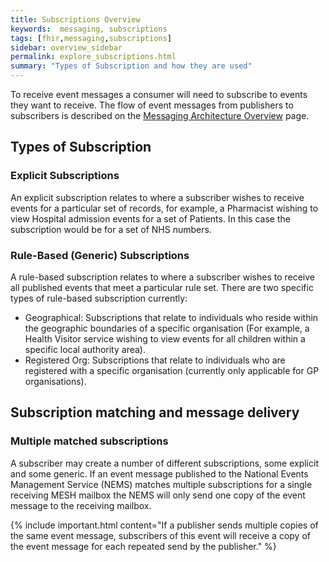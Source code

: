 ```yaml
---
title: Subscriptions Overview
keywords:  messaging, subscriptions
tags: [fhir,messaging,subscriptions]
sidebar: overview_sidebar
permalink: explore_subscriptions.html
summary: "Types of Subscription and how they are used"
---
```


To receive event messages a consumer will need to subscribe to events they want to receive. The flow of event messages from publishers to subscribers is described on the [Messaging Architecture Overview](explore_msg_architecture_overview.html) page.


## Types of Subscription ##

### Explicit Subscriptions ###

An explicit subscription relates to where a subscriber wishes to receive events for a particular set of records, for example, a Pharmacist wishing to view Hospital admission events for a set of Patients. In this case the subscription would be for a set of NHS numbers. 

### Rule-Based (Generic) Subscriptions ###

A rule-based subscription relates to where a subscriber wishes to receive all published events that meet a particular rule set. There are two specific types of rule-based subscription currently:

  - Geographical: Subscriptions that relate to individuals who reside within the geographic boundaries of a specific organisation (For example, a Health Visitor service wishing to view events for all children within a specific local authority area). 
  - Registered Org: Subscriptions that relate to individuals who are registered with a specific organisation (currently only applicable for GP organisations).


## Subscription matching and message delivery ##

### Multiple matched subscriptions ###

A subscriber may create a number of different subscriptions, some explicit and some generic. If an event message published to the National Events Management Service (NEMS) matches multiple subscriptions for a single receiving MESH mailbox the NEMS will only send one copy of the event message to the receiving mailbox.

{% include important.html content="If a publisher sends multiple copies of the same event message, subscribers of this event will receive a copy of the event message for each repeated send by the publisher." %}
